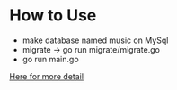 # How to Use
- make database named music on MySql
- migrate -> go run migrate/migrate.go
- go run main.go

[Here for more detail](https://gorm.io/docs/index.html)
